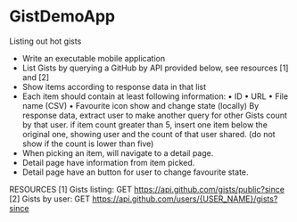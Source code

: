 # GistDemoApp
Listing out hot gists
- Write an executable mobile application
- List Gists by querying a GitHub by API provided below, see resources [1] and [2]
- Show items according to response data in that list
- Each item should contain at least following information:
• ID
• URL
• File name (CSV)
• Favourite icon show and change state (locally)
By response data, extract user to make another query for other Gists count by that user. if
item count greater than 5, insert one item below the original one, showing user and the
count of that user shared. (do not show if the count is lower than five)
- When picking an item, will navigate to a detail page.
- Detail page have information from item picked.
- Detail page have an button for user to change favourite state.

RESOURCES
[1] Gists listing: GET https://api.github.com/gists/public?since
[2] Gists by user: GET https://api.github.com/users/{USER_NAME}/gists?since
